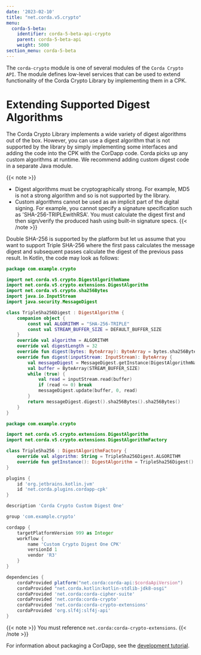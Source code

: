 ```yaml
---
date: '2023-02-10'
title: "net.corda.v5.crypto"
menu:
  corda-5-beta:
    identifier: corda-5-beta-api-crypto
    parent: corda-5-beta-api
    weight: 5000
section_menu: corda-5-beta
---
```


The `corda-crypto` module is one of several modules of the `Corda Crypto API`. The module defines low-level services that can be used to extend functionality of the Corda Crypto Library by implementing them in a CPK. 

# Extending Supported Digest Algorithms

The Corda Crypto Library implements a wide variety of digest algorithms out of the box. However, you can use a digest algorithm that is not supported by the library by simply implementing some interfaces and adding the code into the CPK with the CorDapp code. Corda picks up any custom algorithms at runtime. We recommend adding custom digest code in a separate Java module.

{{< note >}}
* Digest algorithms must be cryptographically strong. For example, MD5 is not a strong algorithm and so is not supported by the library.
* Custom algorithms cannot be used as an implicit part of the digital signing. For example, you cannot specify a signature specification such as 'SHA-256-TRIPLEwithRSA'. You must calculate the digest first and then sign/verify the produced hash using built-in signature specs.
{{< /note >}}

Double SHA-256 is supported by the platform but let us assume that you want to support Triple SHA-256 where the first pass calculates the message digest and subsequent passes calculate the digest of the previous pass result. In Kotlin, the code may look as follows:

```kotlin
package com.example.crypto

import net.corda.v5.crypto.DigestAlgorithmName
import net.corda.v5.crypto.extensions.DigestAlgorithm
import net.corda.v5.crypto.sha256Bytes
import java.io.InputStream
import java.security.MessageDigest

class TripleSha256Digest : DigestAlgorithm {
    companion object {
        const val ALGORITHM = "SHA-256-TRIPLE"
        const val STREAM_BUFFER_SIZE = DEFAULT_BUFFER_SIZE
    }
    override val algorithm = ALGORITHM
    override val digestLength = 32
    override fun digest(bytes: ByteArray): ByteArray = bytes.sha256Bytes().sha256Bytes().sha256Bytes()
    override fun digest(inputStream: InputStream): ByteArray {
        val messageDigest = MessageDigest.getInstance(DigestAlgorithmName.SHA2_256.name)
        val buffer = ByteArray(STREAM_BUFFER_SIZE)
        while (true) {
            val read = inputStream.read(buffer)
            if (read <= 0) break
            messageDigest.update(buffer, 0, read)
        }
        return messageDigest.digest().sha256Bytes().sha256Bytes()
    }
}
```



```kotlin
package com.example.crypto

import net.corda.v5.crypto.extensions.DigestAlgorithm
import net.corda.v5.crypto.extensions.DigestAlgorithmFactory

class TripleSha256 : DigestAlgorithmFactory {
    override val algorithm: String = TripleSha256Digest.ALGORITHM
    override fun getInstance(): DigestAlgorithm = TripleSha256Digest()
}
```



```groovy
plugins {
    id 'org.jetbrains.kotlin.jvm'
    id 'net.corda.plugins.cordapp-cpk'
}

description 'Corda Crypto Custom Digest One'

group 'com.example.crypto'

cordapp {
    targetPlatformVersion 999 as Integer
    workflow {
        name 'Custom Crypto Digest One CPK'
        versionId 1
        vendor 'R3'
    }
}

dependencies {
    cordaProvided platform("net.corda:corda-api:$cordaApiVersion")
    cordaProvided "net.corda.kotlin:kotlin-stdlib-jdk8-osgi"
    cordaProvided 'net.corda:corda-cipher-suite'
    cordaProvided 'net.corda:corda-crypto'
    cordaProvided 'net.corda:corda-crypto-extensions'
    cordaProvided 'org.slf4j:slf4j-api'
}
```
{{< note >}}
You must reference `net.corda:corda-crypto-extensions`.
{{< /note >}}

For information about packaging a CorDapp, see the [development tutorial](../development-tutorials/cordapp-packaging.md).